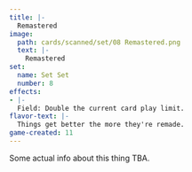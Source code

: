 ```yaml
---
title: |-
  Remastered
image: 
  path: cards/scanned/set/08 Remastered.png
  text: |-
    Remastered
set:
  name: Set Set
  number: 8
effects: 
- |-
  Field: Double the current card play limit.
flavor-text: |-
  Things get better the more they're remade.
game-created: 11
---
```

Some actual info about this thing TBA.
